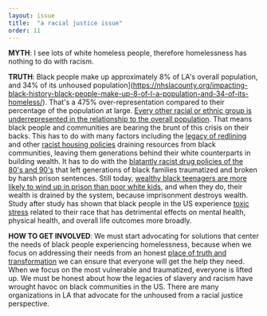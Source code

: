 ```yaml
---
layout: issue
title:  "a racial justice issue"
order: 11
---
```

<strong>MYTH</strong>: I see lots of white homeless people, therefore homelessness has nothing to do with racism.

<strong>TRUTH</strong>: Black people make up approximately 8% of LA's overall population, and 34% of its unhoused population](https://nhslacounty.org/impacting-black-history-black-people-make-up-8-of-l-a-population-and-34-of-its-homeless/). That's a 475% over-representation compared to their percentage of the population at large. [Every other racial or ethnic group is underrepresented in the relationship to the overall population](https://www.latimes.com/projects/la-me-homeless-los-angeles-2016/). That means black people and communities are bearing the brunt of this crisis on their backs. This has to do with many factors including the [legacy of redlining](https://clkrep.lacity.org/onlinedocs/2019/19-0600_misc_5-6-19.pdf) and other [racist housing policies](https://www.latimes.com/california/story/2021-04-27/behind-a-new-tv-show-is-the-ugly-and-true-history-of-l-a-s-racist-housing-covenants) draining resources from black communities, leaving them generations behind their white counterparts in building wealth. It has to do with the [blatantly racist drug policies of the 80's and 90's](https://apnews.com/article/war-on-drugs-75e61c224de3a394235df80de7d70b70) that left generations of black families traumatized and broken by harsh prison sentences. Still today, [wealthy black teenagers are more likely to wind up in prison than poor white kids](https://eji.org/news/study-rich-black-kids-more-likely-incarcerated-than-poor-white-kids/), and when they do, their wealth is drained by the system, because imprisonment destroys wealth. Study after study has shown that black people in the US experience [toxic stress](https://www.pbs.org/wgbh/nova/article/racism-stress-covid-allostatic-load/) related to their race that has detrimental effects on mental health, physical health, and overall life outcomes more broadly.

<strong>HOW TO GET INVOLVED</strong>: We must start advocating for solutions that center the needs of black people experiencing homelessness, because when we focus on addressing their needs from an honest [place of truth and transformation](https://www.sociologylens.net/topics/crime-and-deviance/restorative-justice-and-transformative-justice-definitions-and-debates/11521) we can ensure that everyone will get the help they need. When we focus on the most vulnerable and traumatized, everyone is lifted up. We must be honest about how the legacies of slavery and racism have wrought havoc on black communities in the US. There are many organizations in LA that advocate for the unhoused from a racial justice perspective.
